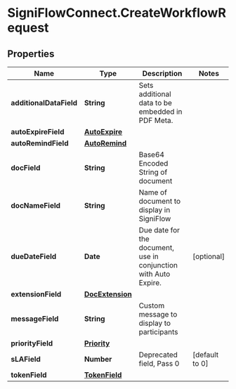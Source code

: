# SigniFlowConnect.CreateWorkflowRequest

## Properties

Name | Type | Description | Notes
------------ | ------------- | ------------- | -------------
**additionalDataField** | **String** | Sets additional data to be embedded in PDF Meta. | 
**autoExpireField** | [**AutoExpire**](AutoExpire.md) |  | 
**autoRemindField** | [**AutoRemind**](AutoRemind.md) |  | 
**docField** | **String** | Base64 Encoded String of document | 
**docNameField** | **String** | Name of document to display in SigniFlow | 
**dueDateField** | **Date** | Due date for the document, use in conjunction with Auto Expire. | [optional] 
**extensionField** | [**DocExtension**](DocExtension.md) |  | 
**messageField** | **String** | Custom message to display to participants | 
**priorityField** | [**Priority**](Priority.md) |  | 
**sLAField** | **Number** | Deprecated field, Pass 0 | [default to 0]
**tokenField** | [**TokenField**](TokenField.md) |  | 


